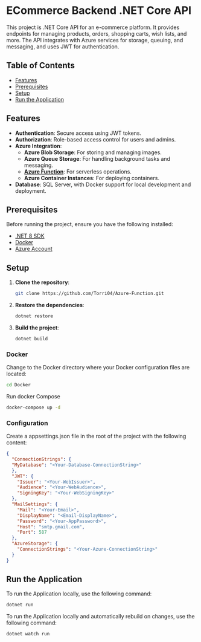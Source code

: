 # ECommerce Backend .NET Core API

This project is .NET Core API for an e-commerce platform. It provides endpoints for managing products, orders, shopping carts, wish lists, and more. The API integrates with Azure services for storage, queuing, and messaging, and uses JWT for authentication. 

## Table of Contents
- [Features](#features)
- [Prerequisites](#prerequisites)
- [Setup](#setup)
- [Run the Application](#run-the-application)

## Features

- **Authentication**: Secure access using JWT tokens.
- **Authorization**: Role-based access control for users and admins.
- **Azure Integration**:
  - **Azure Blob Storage**: For storing and managing images.
  - **Azure Queue Storage**: For handling background tasks and messaging.
  - **[Azure Function](https://github.com/Torri04/Azure-Function/edit/master/README.md)**: For serverless operations. 
  - **Azure Container Instances**: For deploying containers.
- **Database**: SQL Server, with Docker support for local development and deployment.

## Prerequisites

Before running the project, ensure you have the following installed:

- [.NET 8 SDK](https://dotnet.microsoft.com/download/dotnet/8.0)
- [Docker](https://www.docker.com/products/docker-desktop)
- [Azure Account](https://azure.microsoft.com/en-us/free/)


## Setup

1. **Clone the repository**:
    ```bash
    git clone https://github.com/Torri04/Azure-Function.git
    ```

2. **Restore the dependencies**:
    ```bash
    dotnet restore
    ```

3. **Build the project**:
    ```bash
    dotnet build
    ```
   
### **Docker**

Change to the Docker directory where your Docker configuration files are located:

```bash
cd Docker
```

Run docker Compose

```bash
docker-compose up -d
```

### **Configuration**
   
Create a appsettings.json file in the root of the project with the following content:

```json
{
  "ConnectionStrings": {
  "MyDatabase": "<Your-Database-ConnectionString>"
  },
  "JWT": {
    "Issuer": "<Your-WebIssuer>",
    "Audience": "<Your-WebAudience>",
    "SigningKey": "<Your-WebSigningKey>"
  },
  "MailSettings": {
    "Mail": "<Your-Email>",
    "DisplayName": "<Email-DisplayName>",
    "Password": "<Your-AppPassword>",
    "Host": "smtp.gmail.com",
    "Port": 587
  },
  "AzureStorage": {
    "ConnectionStrings": "<Your-Azure-ConnectionString>"
  }
}
```

## Run the Application

To run the Application locally, use the following command:

```bash
dotnet run
```

To run the Application locally and automatically rebuild on changes, use the following command:
```bash
dotnet watch run
```



 
